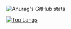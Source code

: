  
<!--
**isshort/isshort** is a ✨ _special_ ✨ repository because its `README.md` (this file) appears on your GitHub profile.

Here are some ideas to get you started:

- 🔭 I’m currently working on ...
- 🌱 I’m currently learning ...
- 👯 I’m looking to collaborate on ...
- 🤔 I’m looking for help with ...
- 💬 Ask me about ...
- 📫 How to reach me: ...
- 😄 Pronouns: ...
- ⚡ Fun fact: ...
-->

<!--  ![Anurag's GitHub stats](https://github-readme-stats.vercel.app/api?username=isshort&count_private=true) -->
![Anurag's GitHub stats](https://github-readme-stats.vercel.app/api?username=isshort&count_private=true&show_icons=true&theme=tokyonight)

[![Top Langs](https://github-readme-stats.vercel.app/api/top-langs/?username=isshort&layout=compact&theme=radical)](https://github.com/isshort/github-readme-stats)
 
